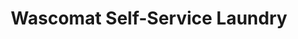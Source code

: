 ---
title: "Wascomat Self-Service Laundry"
url: /chestertown/wascomat-self-service-laundry/
shop: Wäscherei
---